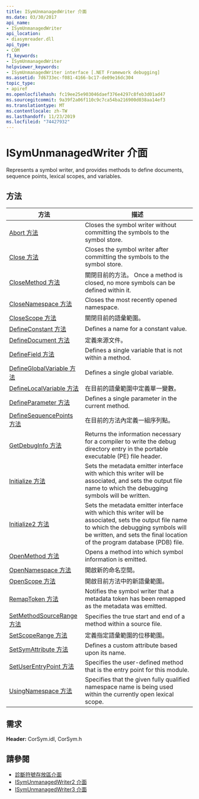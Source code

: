 ```yaml
---
title: ISymUnmanagedWriter 介面
ms.date: 03/30/2017
api_name:
- ISymUnmanagedWriter
api_location:
- diasymreader.dll
api_type:
- COM
f1_keywords:
- ISymUnmanagedWriter
helpviewer_keywords:
- ISymUnmanagedWriter interface [.NET Framework debugging]
ms.assetid: 7d6733ec-f081-4166-bc17-de09e16dc304
topic_type:
- apiref
ms.openlocfilehash: fc19ee25e903046daef376e4297c8feb3d01ad47
ms.sourcegitcommit: 9a39f2a06f110c9c7ca54ba216900d038aa14ef3
ms.translationtype: MT
ms.contentlocale: zh-TW
ms.lasthandoff: 11/23/2019
ms.locfileid: "74427932"
---
```

# <a name="isymunmanagedwriter-interface"></a>ISymUnmanagedWriter 介面
Represents a symbol writer, and provides methods to define documents, sequence points, lexical scopes, and variables.  
  
## <a name="methods"></a>方法  
  
|方法|描述|  
|------------|-----------------|  
|[Abort 方法](../../../../docs/framework/unmanaged-api/diagnostics/isymunmanagedwriter-abort-method.md)|Closes the symbol writer without committing the symbols to the symbol store.|  
|[Close 方法](../../../../docs/framework/unmanaged-api/diagnostics/isymunmanagedwriter-close-method.md)|Closes the symbol writer after committing the symbols to the symbol store.|  
|[CloseMethod 方法](../../../../docs/framework/unmanaged-api/diagnostics/isymunmanagedwriter-closemethod-method.md)|關閉目前的方法。 Once a method is closed, no more symbols can be defined within it.|  
|[CloseNamespace 方法](../../../../docs/framework/unmanaged-api/diagnostics/isymunmanagedwriter-closenamespace-method.md)|Closes the most recently opened namespace.|  
|[CloseScope 方法](../../../../docs/framework/unmanaged-api/diagnostics/isymunmanagedwriter-closescope-method.md)|關閉目前的語彙範圍。|  
|[DefineConstant 方法](../../../../docs/framework/unmanaged-api/diagnostics/isymunmanagedwriter-defineconstant-method.md)|Defines a name for a constant value.|  
|[DefineDocument 方法](../../../../docs/framework/unmanaged-api/diagnostics/isymunmanagedwriter-definedocument-method.md)|定義來源文件。|  
|[DefineField 方法](../../../../docs/framework/unmanaged-api/diagnostics/isymunmanagedwriter-definefield-method.md)|Defines a single variable that is not within a method.|  
|[DefineGlobalVariable 方法](../../../../docs/framework/unmanaged-api/diagnostics/isymunmanagedwriter-defineglobalvariable-method.md)|Defines a single global variable.|  
|[DefineLocalVariable 方法](../../../../docs/framework/unmanaged-api/diagnostics/isymunmanagedwriter-definelocalvariable-method.md)|在目前的語彙範圍中定義單一變數。|  
|[DefineParameter 方法](../../../../docs/framework/unmanaged-api/diagnostics/isymunmanagedwriter-defineparameter-method.md)|Defines a single parameter in the current method.|  
|[DefineSequencePoints 方法](../../../../docs/framework/unmanaged-api/diagnostics/isymunmanagedwriter-definesequencepoints-method.md)|在目前的方法內定義一組序列點。|  
|[GetDebugInfo 方法](../../../../docs/framework/unmanaged-api/diagnostics/isymunmanagedwriter-getdebuginfo-method.md)|Returns the information necessary for a compiler to write the debug directory entry in the portable executable (PE) file header.|  
|[Initialize 方法](../../../../docs/framework/unmanaged-api/diagnostics/isymunmanagedwriter-initialize-method.md)|Sets the metadata emitter interface with which this writer will be associated, and sets the output file name to which the debugging symbols will be written.|  
|[Initialize2 方法](../../../../docs/framework/unmanaged-api/diagnostics/isymunmanagedwriter-initialize2-method.md)|Sets the metadata emitter interface with which this writer will be associated, sets the output file name to which the debugging symbols will be written, and sets the final location of the program database (PDB) file.|  
|[OpenMethod 方法](../../../../docs/framework/unmanaged-api/diagnostics/isymunmanagedwriter-openmethod-method.md)|Opens a method into which symbol information is emitted.|  
|[OpenNamespace 方法](../../../../docs/framework/unmanaged-api/diagnostics/isymunmanagedwriter-opennamespace-method.md)|開啟新的命名空間。|  
|[OpenScope 方法](../../../../docs/framework/unmanaged-api/diagnostics/isymunmanagedwriter-openscope-method.md)|開啟目前方法中的新語彙範圍。|  
|[RemapToken 方法](../../../../docs/framework/unmanaged-api/diagnostics/isymunmanagedwriter-remaptoken-method.md)|Notifies the symbol writer that a metadata token has been remapped as the metadata was emitted.|  
|[SetMethodSourceRange 方法](../../../../docs/framework/unmanaged-api/diagnostics/isymunmanagedwriter-setmethodsourcerange-method.md)|Specifies the true start and end of a method within a source file.|  
|[SetScopeRange 方法](../../../../docs/framework/unmanaged-api/diagnostics/isymunmanagedwriter-setscoperange-method.md)|定義指定語彙範圍的位移範圍。|  
|[SetSymAttribute 方法](../../../../docs/framework/unmanaged-api/diagnostics/isymunmanagedwriter-setsymattribute-method.md)|Defines a custom attribute based upon its name.|  
|[SetUserEntryPoint 方法](../../../../docs/framework/unmanaged-api/diagnostics/isymunmanagedwriter-setuserentrypoint-method.md)|Specifies the user-defined method that is the entry point for this module.|  
|[UsingNamespace 方法](../../../../docs/framework/unmanaged-api/diagnostics/isymunmanagedwriter-usingnamespace-method.md)|Specifies that the given fully qualified namespace name is being used within the currently open lexical scope.|  
  
## <a name="requirements"></a>需求  
 **Header:** CorSym.idl, CorSym.h  
  
## <a name="see-also"></a>請參閱

- [診斷符號存放區介面](../../../../docs/framework/unmanaged-api/diagnostics/diagnostics-symbol-store-interfaces.md)
- [ISymUnmanagedWriter2 介面](../../../../docs/framework/unmanaged-api/diagnostics/isymunmanagedwriter2-interface.md)
- [ISymUnmanagedWriter3 介面](../../../../docs/framework/unmanaged-api/diagnostics/isymunmanagedwriter3-interface.md)
